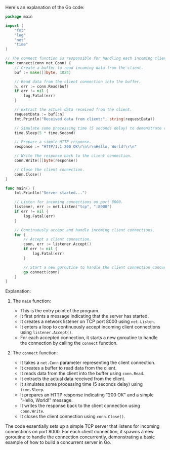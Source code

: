 Here's an explanation of the Go code:

```go
package main

import (
	"fmt"
	"log"
	"net"
	"time"
)

// The connect function is responsible for handling each incoming client connection.
func connect(conn net.Conn) {
	// Create a buffer to read incoming data from the client.
	buf := make([]byte, 1024)

	// Read data from the client connection into the buffer.
	n, err := conn.Read(buf)
	if err != nil {
		log.Fatal(err)
	}

	// Extract the actual data received from the client.
	requestData := buf[:n]
	fmt.Println("Received data from client:", string(requestData))

	// Simulate some processing time (5 seconds delay) to demonstrate concurrency.
	time.Sleep(5 * time.Second)

	// Prepare a simple HTTP response.
	response := "HTTP/1.1 200 OK\r\n\r\nHello, World!\r\n"

	// Write the response back to the client connection.
	conn.Write([]byte(response))

	// Close the client connection.
	conn.Close()
}

func main() {
	fmt.Println("Server started...")

	// Listen for incoming connections on port 8000.
	listener, err := net.Listen("tcp", ":8000")
	if err != nil {
		log.Fatal(err)
	}

	// Continuously accept and handle incoming client connections.
	for {
		// Accept a client connection.
		conn, err := listener.Accept()
		if err != nil {
			log.Fatal(err)
		}

		// Start a new goroutine to handle the client connection concurrently.
		go connect(conn)
	}
}
```

Explanation:

1. The `main` function:
   - This is the entry point of the program.
   - It first prints a message indicating that the server has started.
   - It creates a network listener on TCP port 8000 using `net.Listen`.
   - It enters a loop to continuously accept incoming client connections using `listener.Accept()`.
   - For each accepted connection, it starts a new goroutine to handle the connection by calling the `connect` function.

2. The `connect` function:
   - It takes a `net.Conn` parameter representing the client connection.
   - It creates a buffer to read data from the client.
   - It reads data from the client into the buffer using `conn.Read`.
   - It extracts the actual data received from the client.
   - It simulates some processing time (5 seconds delay) using `time.Sleep`.
   - It prepares an HTTP response indicating "200 OK" and a simple "Hello, World!" message.
   - It writes the response back to the client connection using `conn.Write`.
   - It closes the client connection using `conn.Close()`.

The code essentially sets up a simple TCP server that listens for incoming connections on port 8000. For each client connection, it spawns a new goroutine to handle the connection concurrently, demonstrating a basic example of how to build a concurrent server in Go.
